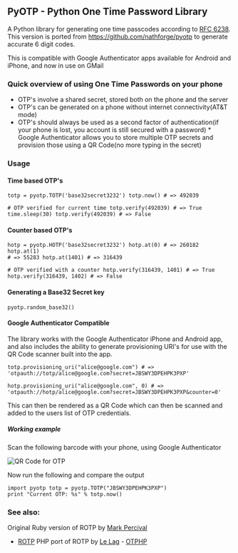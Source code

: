 ## PyOTP - Python One Time Password Library

A Python library for generating one time passcodes according to [RFC
6238](http://tools.ietf.org/html/rfc6238). This version is ported from
https://github.com/nathforge/pyotp to generate accurate 6 digit codes.

This is compatible with Google Authenticator apps available for Android and
iPhone, and now in use on GMail

### Quick overview of using One Time Passwords on your phone

* OTP's involve a shared secret, stored both on the phone and the server
* OTP's can be generated on a phone without internet connectivity(AT&T mode)
* OTP's should always be used as a second factor of authentication(if your
    phone is lost, you account is still secured with a password) * Google
    Authenticator allows you to store multiple OTP secrets and provision those
    using a QR Code(no more typing in the secret)

### Usage

#### Time based OTP's

    totp = pyotp.TOTP('base32secret3232') totp.now() # => 492039

    # OTP verified for current time totp.verify(492039) # => True
    time.sleep(30) totp.verify(492039) # => False

#### Counter based OTP's

    hotp = pyotp.HOTP('base32secret3232') hotp.at(0) # => 260182 hotp.at(1)
    # => 55283 hotp.at(1401) # => 316439

    # OTP verified with a counter hotp.verify(316439, 1401) # => True
    hotp.verify(316439, 1402) # => False

#### Generating a Base32 Secret key

    pyotp.random_base32()

#### Google Authenticator Compatible

The library works with the Google Authenticator iPhone and Android app, and
also includes the ability to generate provisioning URI's for use with the QR
Code scanner built into the app.

    totp.provisioning_uri("alice@google.com") # =>
    'otpauth://totp/alice@google.com?secret=JBSWY3DPEHPK3PXP'

    hotp.provisioning_uri("alice@google.com", 0) # =>
    'otpauth://hotp/alice@google.com?secret=JBSWY3DPEHPK3PXP&counter=0'

This can then be rendered as a QR Code which can then be scanned and added to
the users list of OTP credentials.

##### Working example

Scan the following barcode with your phone, using Google Authenticator

![QR Code for
OTP](http://chart.apis.google.com/chart?cht=qr&chs=250x250&chl=otpauth%3A%2F%2Ftotp%2Falice%40google.com%3Fsecret%3DJBSWY3DPEHPK3PXP)

Now run the following and compare the output

    import pyotp totp = pyotp.TOTP("JBSWY3DPEHPK3PXP")
    print "Current OTP: %s" % totp.now()

### See also:

Original Ruby version of ROTP by [Mark Percival](https://github.com/mdp)
- [ROTP](https://github.com/mdp/rotp) PHP port of ROTP by [Le
    Lag](https://github.com/lelag) - [OTPHP](https://github.com/lelag/otphp)

